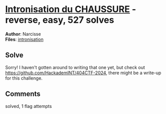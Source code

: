 [Intronisation du CHAUSSURE](challenge_files/README.md) - reverse, easy, 527 solves
===

**Author**: Narcisse    
**Files**: [intronisation](https://www.narthorn.com/ctf/404CTF-2024/challenge_files/R%C3%A9tro-Ing%C3%A9nierie/Intronisation%20du%20CHAUSSURE/intronisation)

## Solve

Sorry! I haven't gotten around to writing that one yet, but check out https://github.com/HackademINT/404CTF-2024, there might be a write-up for this challenge.

## Comments

solved, 1 flag attempts